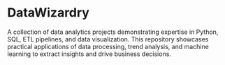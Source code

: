 # DataWizardry
A collection of data analytics projects demonstrating expertise in Python, SQL, ETL pipelines, and data visualization. This repository showcases practical applications of data processing, trend analysis, and machine learning to extract insights and drive business decisions.
